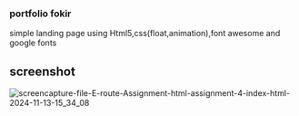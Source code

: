 ### portfolio fokir 
simple landing page using Html5,css(float,animation),font awesome and google fonts

## screenshot
![screencapture-file-E-route-Assignment-html-assignment-4-index-html-2024-11-13-15_34_08](https://github.com/user-attachments/assets/0894ad38-a9f5-4e1f-92f8-abeb1c57bdf7)
